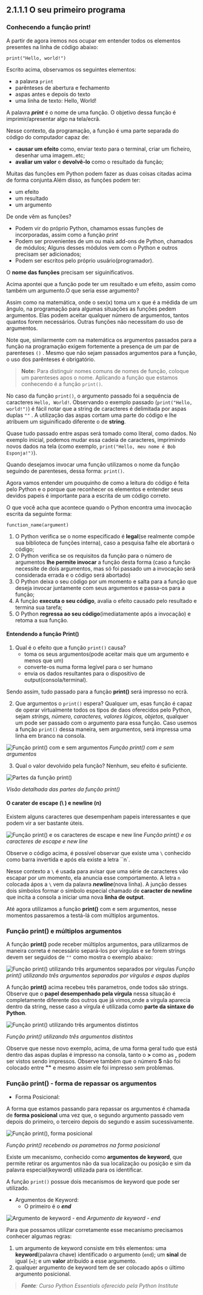 ## 2.1.1.1 O seu primeiro programa

### Conhecendo a função print!

A partir de agora iremos nos ocupar em entender todos os elementos presentes na linha de código abaixo:

`print("Hello, world!")`

Escrito acima, observamos os seguintes elementos:

- a palavra `print`
- parênteses de abertura e fechamento
- aspas antes e depois do texto
- uma linha de texto: Hello, World!

A palavra ***print*** é o nome de uma função.
O objetivo dessa função é imprimir/apresentar algo na tela/ecrã.

Nesse contexto, da programação, a função é uma parte separada do código do computador capaz de:
  
- **causar um efeito** como, enviar texto para o terminal, criar um ficheiro, desenhar uma imagem..etc;
- **avaliar um valor** e **devolvê-lo** como o resultado da função;

Muitas das funções em Python podem fazer as duas coisas citadas acima de forma conjunta.Além disso, as funções podem ter:

- um efeito
- um resultado
- um argumento

De onde vêm as funções?

- Podem vir do próprio Python, chamamos essas funções de incorporadas, assim como a função *print*
- Podem ser provenientes de um ou mais add-ons de Python, chamados de módulos; Alguns desses módulos vem com o Python e outros precisam ser adicionados;
- Podem ser escritos pelo próprio usuário(programador).


O **nome das funções** precisam ser siguinificativos.

Acima apontei que a função pode ter um resultado e um efeito, assim como também um argumento.O que seria esse argumento?

Assim como na matemática, onde o sex(x) toma um x que é a médida de um ângulo, na programação para algumas situações as funções pedem argumentos. Elas podem aceitar qualquer número de argumentos, tantos quantos forem necessários. Outras funções não necessitam do uso de argumentos.

Note que, similarmente com na matemática os argumentos passados para a função na programação exigem fortemente a presença de um par de parenteses `()` . Mesmo que não sejam passados argumentos para a função, o uso dos parênteses é obrigatório.

>**Note:** Para distinguir nomes comuns de nomes de função, coloque um parenteses apos o nome. Aplicando a função que estamos conhecendo é a função `print()`.

No caso da função `print()`, o argumento passado foi a sequência de caracteres `Hello, World!`.
Observando o exemplo passado (`print("Hello, world!")`) é fácil notar que a string de caracteres é delimitada por aspas duplas `""` . A utilização das aspas cortam uma parte do código e lhe atribuem um siguinificado diferente o de **string**.

Quase tudo passado entre aspas será tomado como literal, como dados. No exemplo inicial, podemos mudar essa cadeia de caracteres, imprimindo novos dados na tela (como exemplo, `print("Hello, meu nome é Bob Esponja!")`).

Quando desejamos invocar uma função utilizamos o nome da função seguindo de parenteses, dessa forma:
`print()`.

Agora vamos entender um pouquinho de como a leitura do código é feita pelo Python e o porque que reconhecer os elementos e entender seus devidos papeis é importante para a escrita de um código correto.

O que você acha que acontece quando o Python encontra uma invocação escrita da seguinte forma:

`function_name(argument)`

  1. O Python verifica se o nome especificado é **legal**(se realmente compõe sua biblioteca de funções interna), caso a pesquisa falhe ele abortará o código;
  2. O Python verifica se os requisitos da função para o número de argumentos **lhe permite invocar** a função desta forma (caso a função necessite de dois argumentos, mas só foi passado um a invocação será considerada errada e o código será abortado)
  3. O Python deixa o seu código por um momento e salta para a função que deseja invocar juntamente com seus argumentos e passa-os para a função;
  4. A função **executa o seu código**, avalia o efeito causado pelo resultado e termina sua tarefa;
  5. O Python **regressa ao seu código**(imediatamente após a invocação) e retoma a sua função.


#### Entendendo a função Print()

1. Qual é o efeito que a função `print()` causa?
    - toma os seus argumentos(pode aceitar mais que um argumento e menos que um)
    - converte-os numa forma legível para o ser humano
    - envia os dados resultantes para o dispositivo de output(consola/terminal).
     
Sendo assim, tudo passado para a função **print()** será impresso no ecrã.

2. Que argumentos o `print()` espera?
Qualquer um, esas função é capaz de operar virtualmente todos os tipos de daos oferecidos pelo Python, sejam *strings, número, caracteres, valores lógicos, objetos*, qualquer um pode ser passado com o argumento para essa função.
Caso usemos a função `print()` dessa maneira, sem argumentos, será impressa uma linha em branco na consola.

![Função print() com e sem argumentos](../img/02_0_funcao_print_noarguments.PNG)
*Função print() com e sem argumentos*

3. Qual o valor devolvido pela função?
Nenhum, seu efeito é suficiente.

![Partes da função print()](../img/02_1_funcao_print.png)

*Visão detalhada das partes da função print()*

#### O carater de escape (\ ) e newline (n)

Existem alguns caracteres que desempenham papeis interessantes e que podem vir a ser bastante úteis.

![Função print() e os caracteres de escape e new line](../img/02_2_funcao_caracter_escape.png)
*Função print() e os caracteres de escape e new line*

Observe o código acima, é possível observar que existe uma `\` conhecido como barra invertida e após ela existe a letra ``n`.

Nesse contexto a `\` é usada para avisar que uma série de caracteres vão escapar por um momento, ela anuncia esse comportamento.
A letra `n` colocada ápos a `\` vem da palavra ***newline***(nova linha). A junção desses dois símbolos formar o símbolo especial chamado de **caracter de newline** que incita a consola a iniciar uma nova **linha de output**.


Até agora utilizamos a função **print()** com e sem argumentos, nesse momentos passaremos a testá-lá com múltiplos argumentos.

### Função print() e múltiplos argumentos

A função **print()** pode receber múltiplos argumentos, para utilizarmos de maneira correta é necessário separá-los por virgulas e se forem strings devem ser seguidos de `""` como mostra o exemplo abaixo:

![Função print() utilizando três argumentos separados por vírgulas](../img/02_3_funcao_multiplos_argumentos.png)
*Função print() utilizando três argumentos separados por vírgulas e aspas duplas*


A função **print()** acima recebeu três parametros, onde todos são strings.
Observe que o **papel desempenhado pela vírgula** nessa situação é completamente diferente dos outros que já vimos,onde a vírgula aparecia dentro da string, nesse caso a vírgula é utilizada como **parte da sintaxe do Python**.

![Função print() utilizando três argumentos distintos](../img/02_4_funcao_multiplos_argumentos.png)

*Função print() utilizando três argumentos distintos*

Observe que nesse novo exemplo, acima, de uma forma geral tudo que está dentro das aspas duplas é impresso na consola, tanto o **>** como as **,** podem ser vistos sendo impressos.
Observe também que o número **5** não foi colocado entre **""** e mesmo assim ele foi impresso sem problemas.


### Função print() - forma de repassar os argumentos

 - Forma Posicional:
  
A forma que estamos passando para repassar os argumentos é chamada de **forma posicional** uma vez que, o segundo argumento passado vem depois do primeiro, o terceiro depois do segundo e assim sucessivamente.

![Função print(), forma posicional](../img/02_5_forma_posicional.png)

*Função print() recebendo os parametros na forma posicional*

Existe um mecanismo, conhecido como **argumentos de keyword**, que permite retirar os argumentos não da sua localização ou posição e sim da palavra especial(keyword) utilizada para os identificar.

A função `print()` possue dois mecanismos de keyword que pode ser utilizado. 
   - Argumentos de Keyword:
     - O primeiro é o ***end***

![Argumento de keyword - end](../img/02_6_argumentos_keyword_end.png)
*Argumento de keyword - end*


Para que possamos utilizar corretamente esse mecanismo precisamos conhecer algumas regras:
1. um argumento de keyword consiste em três elementos: uma **keyword**(palavra chave) identificado o argumento (`end`); um **sinal** de igual (`=`); e um **valor** atribuído a esse argumento.
2. qualquer argumento de keyword tem de ser colocado após o último argumento posicional.


>***Fonte**: Curso Python Essentials oferecido pela Python Institute*